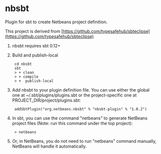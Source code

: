 nbsbt
=====

Plugin for sbt to create Netbeans project definition.

This project is derived from [https://github.com/typesafehub/sbteclipse](https://github.com/typesafehub/sbteclipse)

1. nbsbt requires sbt 0.12+

1. Build and publish-local

        cd nbsbt
        sbt
        > + clean
        > + compile
        > +  publish-local

1. Add nbsbt to your plugin definition file. You can use either the global one at ~/.sbt/plugins/plugins.sbt or the project-specific one at PROJECT_DIR/project/plugins.sbt:

        addSbtPlugin("org.netbeans.nbsbt" % "nbsbt-plugin" % "1.0.2")

1. In sbt, you can use the command "netbeans" to generate NetBeans project files (Note: run this command under the top project):

        > netbeans

1. Or, in NetBeans, you do not need to run "netbeans" command manually, NetBeans will handle it automatically.
